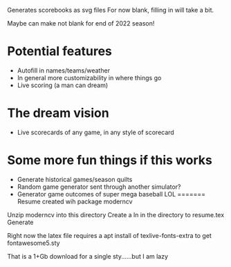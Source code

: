 Generates scorebooks as svg files
For now blank, filling in will take a bit.

Maybe can make not blank for end of 2022 season!

# Potential features
- Autofill in names/teams/weather
- In general more customizability in where things go
- Live scoring (a man can dream)

# The dream vision 
- Live scorecards of any game, in any style of scorecard

# Some more fun things if this works
- Generate historical games/season quilts
- Random game generator sent through another simulator?
- Generator game outcomes of super mega baseball LOL
=======
Resume created wih package moderncv

Unzip moderncv into this directory
Create a ln in the directory to resume.tex
Generate




Right now the latex file requires a apt install of texlive-fonts-extra to get fontawesome5.sty

That is a 1+Gb download for a single sty......but I am lazy
